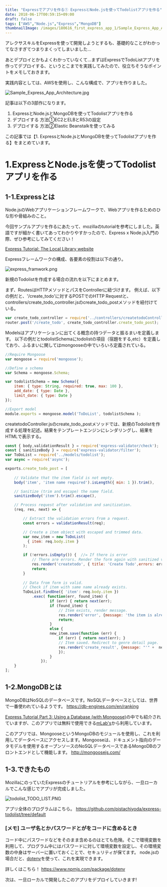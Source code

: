 ```yaml
---
title: "Expressでアプリを作る① ExpressとNode.jsを使ってTodolistアプリを作る"
date: 2018-06-17T00:59:15+09:00
draft: false
tags: ["AWS","Node.js","Express","MongoDB"]
thumbnailImage: /images/180616_first_express_app_1/Sample_Express_App_Architecture.jpg
---
```


アレクサスキルをExpressを使って開発しようとするも、基礎的なことがわかってなさすぎてつまりまくってしまいました…
<!--more-->

あとデプロイとかもよくわかっていなくて…まずはExpressでTodoListアプリを作ってデプロイする、というとこまでを実践してみたので、役立ちそうなポイントをメモしておきます。

実践内容としては、AWSを使用し、こんな構成で、アプリを作りました。

![Sample_Express_App_Architecture.jpg](/images/180616_first_express_app_1/Sample_Express_App_Architecture.jpg)

記事は以下の3部作になります。

1. ExpressとNode.jsとMongoDBを使ってTodolistアプリを作る
2. デプロイする 方法①EC2とELBとR53の設定
3. デプロイする 方法②Elastic Beanstalkを使ってみる

この記事では【1. ExpressとNode.jsとMongoDBを使ってTodolistアプリを作る】をまとめています。

# 1.ExpressとNode.jsを使ってTodolistアプリを作る

## 1-1.Expressとは

Node.jsのWebアプリケーションフレームワークで、Webアプリを作るためのひな形や骨組みのこと。

今回サンプルアプリを作るにあたって、mozillaのtutorialを参考にしました。英語ですが細かく書いてあってわかりやすかったので、Express x Node.js入門の際、ぜひ参考にしてみてください！

[Express Tutorial: The Local Library website](https://developer.mozilla.org/en-US/docs/Learn/Server-side/Express_Nodejs/Introduction)

Expressフレームワークの構成、各要素の役割は以下の通り。

![express_framwork.png](/images/180616_first_express_app_1/express_framwork.png)

新規のTodolistを作成する場合の流れを以下にまとめます。

まず、RoutesはHTTPメソッドとパスをControllerに紐づけます。
例えば、以下の例だと、'/create_todo'に対するPOSTでのHTTP Requestと、controllers/create_todo_controller.jsのcreate_todo_postメソッドを紐付けている。

```javascript:list.js
var create_todo_controller = require('../controllers/createtodoController');
router.post('/create_todo', create_todo_controller.create_todo_post);
```

Modelsはアプリケーションに出てくる概念の持つデータと振るまいを定義します。
以下の例だとtodolistSchemaにtodolistの項目（宿題をする,etc）を定義しており、ふるまいに関してはmongooseの中でいろいろ定義されている。

```javascript:todolist.js
//Require Mongoose
var mongoose = require('mongoose');

//Define a schema
var Schema = mongoose.Schema;

var todolistSchema = new Schema({
    item: { type: String, required: true, max: 100 },
    add_date: { type: Date },
    limit_date: { type: Date }
});

//Export model
module.exports = mongoose.model('ToDoList', todolistSchema );

```

createtodoController.jsのcreate_todo_postメソッドでは、新規のTodolistを作成する処理を記述。結果をテンプレートエンジンにレンダリングし、結果をHTMLで表示する。

```javascript:createtodoController.js
const { body,validationResult } = require('express-validator/check');
const { sanitizeBody } = require('express-validator/filter');
var ToDoList = require('../models/todolist');
var async = require('async');

exports.create_todo_post = [
   
    // Validate that the item field is not empty.
    body('item', 'item name required').isLength({ min: 1 }).trim(),

    // Sanitize (trim and escape) the name field.
    sanitizeBody('item').trim().escape(),

    // Process request after validation and sanitization.
    (req, res, next) => {

        // Extract the validation errors from a request.
        const errors = validationResult(req);

        // Create a item object with escaped and trimmed data.
        var new_item = new ToDoList(
          { item: req.body.item }
        );

        if (!errors.isEmpty()) {  //= If there is error
            // There are errors. Render the form again with sanitized values/error messages.
            res.render('createtodo', { title: 'Create Todo',errors: errors.array()});
            return;
        }
    
        // Data from form is valid.
        // Check if item with same name already exists.
        ToDoList.findOne({ 'item': req.body.item })
            .exec( function(err, found_item) {
                    if (err) { return next(err);
                    if (found_item) {
                        // Item exists, render message.
                        res.render('error', {message: 'the item is already exist'});
                        return;
                    }
                    else {
                    new_item.save(function (err) {
                        if (err) { return next(err); }
                        // Item saved. Redirect to genre detail page.
                        res.render('create_result', {message: "'" +  new_item.item + "'" + " is added to ToDo List"});
                        });
                    }
                });
    }
];
```

## 1-2.MongoDBとは

MongoDBはNoSQLのデータベースです。NoSQLデータベースとしては、世界で一番使われているようです。
https://db-engines.com/en/ranking

[Express Tutorial Part 3: Using a Database (with Mongoose)](https://developer.mozilla.org/en-US/docs/Learn/Server-side/Express_Nodejs/mongoose)の中でも紹介されていますが、このアプリでは無料で使用できる[mLab's](https://mlab.com/welcome/)から利用しています。

このアプリでは、MongooseというMongoDBのモジュールを使用し、これを利用してデータベースにアクセスします。Mongooseは、ドキュメント指向のデータモデルを使用するオープンソースのNoSQLデータベースであるMongoDBのフロントエンドとして機能します。
http://mongoosejs.com/

## 1-3.できたもの

MozillaにのっていたExpressのチュートリアルを参考にしながら、一旦ローカルでこんな感じでアプリが完成しました。

![todolist_TODO_LIST.PNG](/images/180616_first_express_app_1/todolist_TODO_LIST.PNG)

アプリ全体のプログラムはこちら。
https://github.com/pistachiyoda/express-todolist/tree/default


### [メモ] ユーザ名とかパスワードとがをコードに含めるとき

コード中にパスワードなどをそのまま含めるのはとても危険。そこで環境変数を利用して、プログラム中にはパスワードに対して環境変数を設定し、その環境変数の中身はサーバーに置いておくことで、セキュリティが保てます。
node.jsの場合だと、[dotenv](https://www.npmjs.com/package/dotenv)を使って、これを実現できます。

詳しくはこちら！
https://www.npmjs.com/package/dotenv



次は、一旦ローカルで開発したこのアプリをデプロイしていきます!

